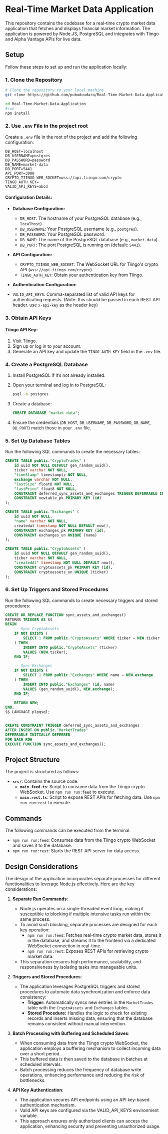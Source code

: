 # Real-Time Market Data Application

This repository contains the codebase for a real-time crypto market data application that fetches and displays financial market information. The application is powered by Node.JS, PostgreSQL and integrates with Tiingo and Alpha Vantage APIs for live data.

## Setup

Follow these steps to set up and run the application locally:

### 1. Clone the Repository

```bash
# Clone the repository to your local machine
git clone https://github.com/pubuduudara/Real-Time-Market-Data-Application.git

cd Real-Time-Market-Data-Application
#run
npm install
```

### 2. Use `.env` File in the project root

Create a `.env` file in the root of the project and add the following configuration:

```plaintext
DB_HOST=localhost
DB_USERNAME=postgres
DB_PASSWORD=password
DB_NAME=market-data
DB_PORT=5441
API_PORT=3000
CRYPTO_TIINGO_WEB_SOCKET=wss://api.tiingo.com/crypto
TINGO_AUTH_KEY=
VALID_API_KEYS=abcd
```

#### Configuration Details:

- **Database Configuration:**

  - `DB_HOST`: The hostname of your PostgreSQL database (e.g., `localhost`).
  - `DB_USERNAME`: Your PostgreSQL username (e.g., `postgres`).
  - `DB_PASSWORD`: Your PostgreSQL password.
  - `DB_NAME`: The name of the PostgreSQL database (e.g., `market-data`).
  - `DB_PORT`: The port PostgreSQL is running on (default: `5441`).

- **API Configuration:**

  - `CRYPTO_TIINGO_WEB_SOCKET`: The WebSocket URL for Tiingo's crypto API (`wss://api.tiingo.com/crypto`).
  - `TINGO_AUTH_KEY`: Obtain your authentication key from [Tiingo](https://www.tiingo.com/).

- **Authentication Configuration:**
- `VALID_API_KEYS`: Comma-separated list of valid API keys for authenticating requests. (Note: this should be passed in each REST API header. use `x-api-key` as the header key)

### 3. Obtain API Keys

#### Tiingo API Key:

1. Visit [Tiingo](https://www.tiingo.com/).
2. Sign up or log in to your account.
3. Generate an API key and update the `TINGO_AUTH_KEY` field in the `.env` file.

### 4. Create a PostgreSQL Database

1. Install PostgreSQL if it’s not already installed.
2. Open your terminal and log in to PostgreSQL:

   ```bash
   psql -U postgres
   ```

3. Create a database:

   ```sql
   CREATE DATABASE "market-data";
   ```

4. Ensure the credentials (`DB_HOST`, `DB_USERNAME`, `DB_PASSWORD`, `DB_NAME`, `DB_PORT`) match those in your `.env` file.

### 5. Set Up Database Tables

Run the following SQL commands to create the necessary tables:

```sql
CREATE TABLE public."CryptoTrades" (
	id uuid NOT NULL DEFAULT gen_random_uuid(),
	ticker varchar NOT NULL,
	"timeStamp" timestamptz NOT NULL,
	exchange varchar NOT NULL,
	"lastSize" float8 NOT NULL,
	"lastPrice" float8 NOT NULL,
	CONSTRAINT deferred_sync_assets_and_exchanges TRIGGER DEFERRABLE INITIALLY DEFERRED,
	CONSTRAINT newtable_pk PRIMARY KEY (id)
);

CREATE TABLE public."Exchanges" (
	id uuid NOT NULL,
	"name" varchar NOT NULL,
	createdat timestamp NOT NULL DEFAULT now(),
	CONSTRAINT exchanges_pk PRIMARY KEY (id),
	CONSTRAINT exchanges_un UNIQUE (name)
);

CREATE TABLE public."CryptoAssets" (
	id uuid NOT NULL DEFAULT gen_random_uuid(),
	ticker varchar NOT NULL,
	"createdAt" timestamp NOT NULL DEFAULT now(),
	CONSTRAINT cryptoassets_pk PRIMARY KEY (id),
	CONSTRAINT cryptoassets_un UNIQUE (ticker)
);

```

### 6. Set Up Triggers and Stored Procedures

Run the following SQL commands to create necessary triggers and stored procedures:

```sql
CREATE OR REPLACE FUNCTION sync_assets_and_exchanges()
RETURNS TRIGGER AS $$
BEGIN
    -- Sync CryptoAssets
    IF NOT EXISTS (
        SELECT 1 FROM public."CryptoAssets" WHERE ticker = NEW.ticker
    ) THEN
        INSERT INTO public."CryptoAssets" (ticker)
        VALUES (NEW.ticker);
    END IF;

    -- Sync Exchanges
    IF NOT EXISTS (
        SELECT 1 FROM public."Exchanges" WHERE name = NEW.exchange
    ) THEN
        INSERT INTO public."Exchanges" (id, name)
        VALUES (gen_random_uuid(), NEW.exchange);
    END IF;

    RETURN NEW;
END;
$$ LANGUAGE plpgsql;


CREATE CONSTRAINT TRIGGER deferred_sync_assets_and_exchanges
AFTER INSERT ON public."MarketTrades"
DEFERRABLE INITIALLY DEFERRED
FOR EACH ROW
EXECUTE FUNCTION sync_assets_and_exchanges();
```

## Project Structure

The project is structured as follows:

- **`src/`**: Contains the source code.
  - **`main.feed.ts`**: Script to consume data from the Tiingo crypto WebSocket. Use `npm run run:feed` to execute.
  - **`main.rest.ts`**: Script to expose REST APIs for fetching data. Use `npm run run:rest` to execute.

## Commands

The following commands can be executed from the terminal:

- `npm run run:feed`: Consumes data from the Tiingo crypto WebSocket and saves it to the database.
- `npm run run:rest`: Starts the REST API server for data access.

## Design Considerations

The design of the application incorporates separate processes for different functionalities to leverage Node.js effectively. Here are the key considerations:

1. **Separate Run Commands**:

   - Node.js operates on a single-threaded event loop, making it susceptible to blocking if multiple intensive tasks run within the same process.
   - To avoid such blocking, separate processes are designed for each key operation:
     - `npm run run:feed`: Fetches real-time crypto market data, stores it in the database, and streams it to the frontend via a dedicated WebSocket connection in real-time.
     - `npm run run:rest`: Exposes REST APIs for retrieving crypto market data.
   - This separation ensures high performance, scalability, and responsiveness by isolating tasks into manageable units.

2. **Triggers and Stored Procedures**:

   - The application leverages PostgreSQL triggers and stored procedures to automate data synchronization and enforce data consistency:
     - **Trigger:** Automatically syncs new entries in the `MarketTrades` table with the `CryptoAssets` and `Exchanges` tables.
     - **Stored Procedure:** Handles the logic to check for existing records and inserts missing data, ensuring that the database remains consistent without manual intervention.

3. **Batch Processing with Buffering and Scheduled Saves**:

   - When consuming data from the Tiingo crypto WebSocket, the application employs a buffering mechanism to collect incoming data over a short period.
   - This buffered data is then saved to the database in batches at scheduled intervals.
   - Batch processing reduces the frequency of database write operations, enhancing performance and reducing the risk of bottlenecks.

4. **API Key Authentication**:
   - The application secures API endpoints using an API key-based authentication mechanism.
   - Valid API keys are configured via the VALID_API_KEYS environment variable.
   - This approach ensures only authorized clients can access the application, enhancing security and preventing unauthorized usage.
